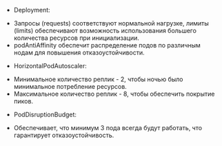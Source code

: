 * Deployment:
- Запросы (requests) соответствуют нормальной нагрузке, лимиты (limits) обеспечивают возможность использования большего количества ресурсов при инициализации.
- podAntiAffinity обеспечит распределение подов по различным нодам для повышения отказоустойчивости.

* HorizontalPodAutoscaler:
- Минимальное количество реплик - 2, чтобы ночью было минимальное потребление ресурсов.
- Максимальное количество реплик - 8, чтобы обеспечить покрытие пиков.

* PodDisruptionBudget:
- Обеспечивает, что минимум 3 пода всегда будут работать, что гарантирует отказоустойчивость.
